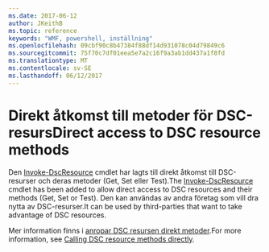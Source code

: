 ```yaml
---
ms.date: 2017-06-12
author: JKeithB
ms.topic: reference
keywords: "WMF, powershell, inställning"
ms.openlocfilehash: 09cbf90c8b47384f88df14d931078c04d79849c6
ms.sourcegitcommit: 75f70c7df01eea5e7a2c16f9a3ab1dd437a1f8fd
ms.translationtype: MT
ms.contentlocale: sv-SE
ms.lasthandoff: 06/12/2017
---
```

# <a name="direct-access-to-dsc-resource-methods"></a><span data-ttu-id="8d53f-102">Direkt åtkomst till metoder för DSC-resurs</span><span class="sxs-lookup"><span data-stu-id="8d53f-102">Direct access to DSC resource methods</span></span>


<span data-ttu-id="8d53f-103">Den [Invoke-DscResource](https://technet.microsoft.com/en-us/library/mt517869.aspx) cmdlet har lagts till direkt åtkomst till DSC-resurser och deras metoder (Get, Set eller Test).</span><span class="sxs-lookup"><span data-stu-id="8d53f-103">The [Invoke-DscResource](https://technet.microsoft.com/en-us/library/mt517869.aspx) cmdlet has been added to allow direct access to DSC resources and their methods (Get, Set or Test).</span></span> <span data-ttu-id="8d53f-104">Den kan användas av andra företag som vill dra nytta av DSC-resurser.</span><span class="sxs-lookup"><span data-stu-id="8d53f-104">It can be used by third-parties that want to take advantage of DSC resources.</span></span>

<span data-ttu-id="8d53f-105">Mer information finns i [anropar DSC resursen direkt metoder](https://msdn.microsoft.com/powershell/dsc/directcallresource).</span><span class="sxs-lookup"><span data-stu-id="8d53f-105">For more information, see [Calling DSC resource methods directly](https://msdn.microsoft.com/powershell/dsc/directcallresource).</span></span>

